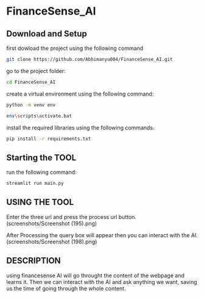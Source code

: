 # FinanceSense_AI

## Download and Setup
first dowload the project using the following command
```sh
git clone https://github.com/Abhimanyu004/FinanceSense_AI.git
```
go to the project folder:

```sh
cd FinanceSense_AI
```
create a virtual environment using the following command:
```sh
python -m venv env
```
```sh
env\scripts\activate.bat
```
install the required libraries using the following commands.
```sh
pip install -r requirements.txt
```

## Starting the TOOL
run the following command:
```sh
streamlit run main.py
```

## USING THE TOOL
Enter the three url and press the process url button.
(screenshots/Screenshot (195).png)

After Processing the query box will appear then you can interact with the AI.
(screenshots/Screenshot (198).png)

## DESCRIPTION

using financesense AI will go throught the content of the webpage and learns it. Then we can interact with the AI and ask anything we want, saving us the time of going through the whole content.
